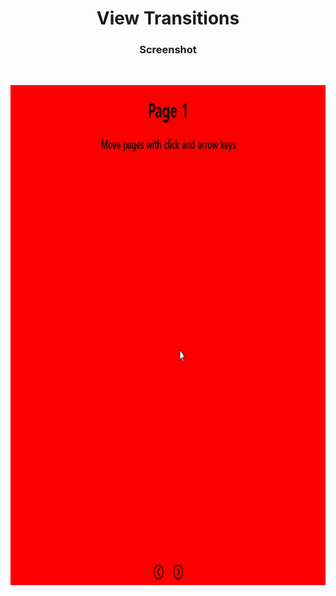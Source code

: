 <h1 align="center">View Transitions</h1>

<h3 align="center">Screenshot</h3>
</br>
<p align="center"> 
<img src="./screenshot_gif.gif" width="800" height="800" />
</p>
